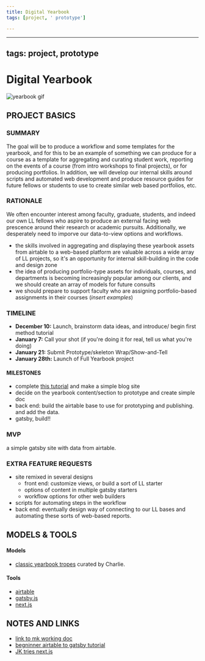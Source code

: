 ```yaml
---
title: Digital Yearbook
tags: [project, ' prototype']

---
```


---
tags: project, prototype
---

# Digital Yearbook



![yearbook gif](https://media.giphy.com/media/W9KgRYANgSias/giphy-downsized-large.gif)

## PROJECT BASICS

### SUMMARY

The goal will be to produce a workflow and some templates for the yearbook, and for this to be an example of something we can produce for a course as a template for aggregating and curating student work, reporting on the events of a course (from intro workshops to final projects), or for producing portfolios. In addition, we will develop our internal skills around scripts and automated web development and produce resource guides for future fellows or students to use to create similar web based portfolios, etc.  


### RATIONALE 
We often encounter interest among faculty, graduate, students, and indeed our own LL fellows who aspire to produce an external facing web prescence around their research or academic pursuits. Additionally, we desperately need to imporve our data-to-view options and workflows. 
* the skills involved in aggregating and displaying these yearbook assets from airtable to a web-based platform are valuable across a wide array of LL projects, so it's an opportunity for internal skill-building in the code and design zone
* the idea of producing portfolio-type assets for individuals, courses, and departments is becoming increasingly popular among our clients, and we should create an array of models for future consults 
* we should prepare to support faculty who are assigning portfolio-based assignments in their courses (*insert examples*)


### TIMELINE



* **December 10:** Launch, brainstorm data ideas, and introduce/ begin first method tutorial
* **January 7:** Call your shot (if you're doing it for real, tell us what you're doing)
* **January 21:** Submit Prototype/skeleton Wrap/Show-and-Tell 
* **January 28th:** Launch of Full Yearbook project

#### MILESTONES

* complete [this tutorial](https://blog.airtable.com/build-your-own-custom-blog-cms-with-airtable-and-gatsbyjs/) and make a simple blog site
* decide on the yearbook content/section to prototype and create simple doc
* back end: build the airtable base to use for prototyping and publishing. and add the data.
* gatsby, build!!


### MVP

a simple gatsby site with data from airtable.

### EXTRA FEATURE REQUESTS

* site remixed in several designs 
    * front end: customize views, or build a sort of LL starter
    * options of content in multiple gatsby starters
    * workflow options for other web builders
* scripts for automating steps in the workflow
* back end: eventually design way of connecting to our LL bases and automating these sorts of web-based reports.


## MODELS & TOOLS
#### Models
* [classic yearbook tropes](https://www.canva.com/design/DAEwlBUmwp8/ajMqjkZXgXfPCug_ej2lFg/view?utm_content=DAEwlBUmwp8&utm_campaign=designshare&utm_medium=link&utm_source=publishsharelink) curated by Charlie.

#### Tools
* [airtable](https://airtable.com/)
* [gatsby.js](https://www.gatsbyjs.com/)
* [next.js](https://nextjs.org/learn/basics/create-nextjs-app?utm_source=next-site&utm_medium=nav-cta&utm_campaign=next-website)


## NOTES AND LINKS

* [link to mk working doc](https://hackmd.io/qicjy9OEQXajSOWq5_nsNQ)
* [begninner airtable to gatsby tutorial](https://blog.airtable.com/build-your-own-custom-blog-cms-with-airtable-and-gatsbyjs/) 
* [JK tries next.js]()

